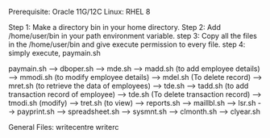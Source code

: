 Prerequisite:
Oracle 11G/12C
Linux: RHEL 8

Step 1: Make a directory bin in your home directory.
Step 2: Add /home/user/bin in your path environment variable.
step 3: Copy all the files in the /home/user/bin and give execute permission to every file.
step 4: simply execute, paymain.sh

paymain.sh    -->  dboper.sh  --> mde.sh   -->   madd.sh (to add employee details)
                                           -->   mmodi.sh (to modify employee details)
                                           -->   mdel.sh (To delete record)
                                           -->   mret.sh (to retrieve the data of employees)
                              --> tde.sh   -->   tadd.sh (to add transaction record of employee)
                                           -->   tde.sh  (To delete transaction record)
                                           -->   tmodi.sh (modify)
                                           -->   tret.sh (to view)
              --> reports.sh               -->   maillbl.sh
                                           -->   lsr.sh
                                           -->   payprint.sh
                                           -->   spreadsheet.sh
              --> sysmnt.sh                -->   clmonth.sh
                                           -->   clyear.sh

General Files:
writecentre
writerc

